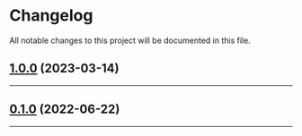 <!--- BEGIN HEADER -->
# Changelog

All notable changes to this project will be documented in this file.
<!--- END HEADER -->

## [1.0.0](https://github.com/visitor-analytics/visa-3as-php-sdk/compare/0.0.0...v1.0.0) (2023-03-14)


---

## [0.1.0](https://gitlab.va-endpoint.com/visa/sdks/3as/php/compare/origin/main...v0.1.0) (2022-06-22)

---

